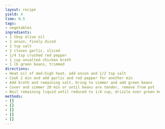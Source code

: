 ```yaml
---
layout: recipe
yield: 4
time: 0.5
tags:
- vegetables
ingredients:
- 1 tbsp olive oil
- 1 onion, finely diced
- 1 tsp salt
- 2 cloves garlic, sliced
- 1/4 tsp crushed red pepper
- 1 cup unsalted chicken broth
- 1 lb green beans, trimmed
directions:
- Heat oil of med-high heat, add onion and 1/2 tsp salt
- Cook 2 min and add garlic and red pepper for another min
- Add broth and remaining salt, bring to simmer and add green beans
- Cover and simmer 20 min or until beans are tender, remove from pot
- Boil remaining liquid until reduced to 1/4 cup, drizzle over green beans
methods:
- []
- []
- []
- []
- []
---
```

